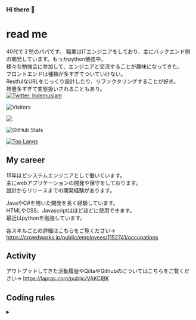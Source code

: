### Hi there 👋

<!--
**otowmoyarng/otowmoyarng** is a ✨ _special_ ✨ repository because its `README.md` (this file) appears on your GitHub profile.

Here are some ideas to get you started:

- 🔭 I’m currently working on ...
- 🌱 I’m currently learning ...
- 👯 I’m looking to collaborate on ...
- 🤔 I’m looking for help with ...
- 💬 Ask me about ...
- 📫 How to reach me: ...
- 😄 Pronouns: ...
- ⚡ Fun fact: ...
-->

# read me

40代で３児のパパです。
職業はITエンジニアをしており、主にバックエンド側の開発しています。もっかpython勉強中。<br/>
様々な勉強会に参加して、エンジニアと交流することが趣味になってきた。<br/>
フロントエンドは種類が多すぎてついていけない。<br/>
RestfulなURLをじっくり設計したり、リファクタリングすることが好き。<br/>
熱量多すぎて変態扱いされることもあり。<br/>
[![Twitter: hidemusiam](https://img.shields.io/twitter/follow/hidemusiam?style=social)](https://twitter.com/hidemusiam)

![Visitors](https://visitor-badge.glitch.me/badge?page_id=contiki9&left_color=gray&right_color=blue)
 
![](https://github-profile-summary-cards.vercel.app/api/cards/profile-details?username=otowmoyarng&theme=vue)
 
![GitHub Stats](https://github-readme-stats.vercel.app/api?username=otowmoyarng&show_icons=true)
 
[![Top Langs](https://github-readme-stats.vercel.app/api/top-langs/?username=otowmoyarng&layout=compact&langs_count=6)](https://github.com/anuraghazra/github-readme-stats)

## My career
15年ほどシステムエンジニアとして働いています。<br/>
主にwebアプリケーションの開発や保守をしております。<br/>
設計からリリースまでの開発経験があります。

JavaやC#を用いた開発を長く経験しています。<br/>
HTMLやCSS、Javascriptはほどほどに使用できます。<br/>
最近はpythonを勉強しています。

各スキルごとの詳細はこちらをご覧ください→
https://crowdworks.jp/public/employees/1152741/occupations

## Activity
アウトプットしてきた活動履歴やQiitaやGithubのについてはこちらをご覧ください→
https://lapras.com/public/VAKCIBK

## Coding rules 
<details>
<summary></summary>
</details>
